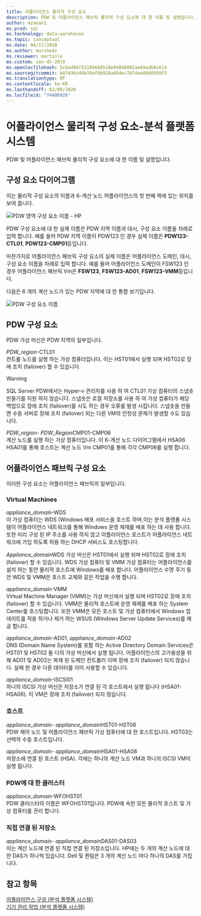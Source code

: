 ```yaml
---
title: 어플라이언스 물리적 구성 요소
description: PDW 및 어플라이언스 패브릭 물리적 구성 요소에 대 한 이름 및 설명입니다.
author: mzaman1
ms.prod: sql
ms.technology: data-warehouse
ms.topic: conceptual
ms.date: 04/17/2018
ms.author: murshedz
ms.reviewer: martinle
ms.custom: seo-dt-2019
ms.openlocfilehash: 5cbed66f53189668518e04848002ae69adb8c614
ms.sourcegitcommit: b87d36c46b39af8b929ad94ec707dee8800950f5
ms.translationtype: MT
ms.contentlocale: ko-KR
ms.lasthandoff: 02/08/2020
ms.locfileid: "74400926"
---
```

# <a name="appliance-physical-components---analytics-platform-system"></a>어플라이언스 물리적 구성 요소-분석 플랫폼 시스템
PDW 및 어플라이언스 패브릭 물리적 구성 요소에 대 한 이름 및 설명입니다. 
  
<!-- MISSING LINKS See also [HDInsight Physical Components &#40;Analytics Platform System&#41;](hdinsight-physical-components.md).  -->  
  
## <a name="diagrams"></a>구성 요소 다이어그램  
이는 물리적 구성 요소의 이름과 6-계산 노드 어플라이언스의 첫 번째 랙에 있는 위치를 보여 줍니다.  
  
![PDW 영역 구성 요소 이름 - HP](./media/pdw-and-appliance-fabric-physical-components/APS_HW_ComponentNames-HP.png "APS_HW_ComponentNames-HP")  
  
PDW 구성 요소에 대 한 실제 이름은 PDW 지역 이름과 대시, 구성 요소 이름을 차례로 입력 합니다. 예를 들어 PDW 지역 이름이 PDW123 인 경우 실제 이름은 **PDW123-CTL01**, **PDW123-CMP01**등입니다.  
  
마찬가지로 어플라이언스 패브릭 구성 요소의 실제 이름은 어플라이언스 도메인, 대시, 구성 요소 이름을 차례로 입력 합니다. 예를 들어 어플라이언스 도메인이 FSW123 인 경우 어플라이언스 패브릭 Vm은 **FSW123**, **FSW123-AD01**, **FSW123-VMM**등입니다.  
  
다음은 6 개의 계산 노드가 있는 PDW 지역에 대 한 통합 보기입니다.  
  
![PDW 구성 요소 이름](./media/pdw-and-appliance-fabric-physical-components/APS_HW_Names.png "APS_HW_Names")  
  
## <a name="pdw"></a>PDW 구성 요소  
PDW 가상 머신은 PDW 지역의 일부입니다.  
  
*PDW_region*-CTL01  
컨트롤 노드를 실행 하는 가상 컴퓨터입니다. 이는 HST01에서 실행 되며 HST02로 장애 조치 (failover) 할 수 있습니다.  
  
> [!WARNING]  
> SQL Server PDW에서는 Hyper-v 관리자를 사용 하 여 CTL01 가상 컴퓨터의 스냅숏 만들기를 지원 하지 않습니다. 스냅숏은 로컬 저장소를 사용 하 여 가상 컴퓨터가 해당 백업으로 장애 조치 (failover)를 시도 하는 경우 오류를 발생 시킵니다. 스냅숏을 만들면 수동 서버로 장애 조치 (failover) 되는 다른 VM의 안정성 문제가 발생할 수도 있습니다.  
  
*PDW_region*- *PDW_Region*CMP01-CMP06  
계산 노드를 실행 하는 가상 컴퓨터입니다. 이 6-계산 노드 다이어그램에서 HSA06 HSA01를 통해 호스트는 계산 노드 Vm CMP01를 통해 각각 CMP06를 실행 합니다.  
  
## <a name="fabric"></a>어플라이언스 패브릭 구성 요소  
이러한 구성 요소는 어플라이언스 패브릭의 일부입니다.  
  
### <a name="virtual-machines"></a>Virtual Machines  
*appliance_domain*-WDS  
이 가상 컴퓨터는 WDS (Windows 배포 서비스을 호스트 하며,이는 분석 플랫폼 시스템이 어플라이언스 네트워크를 통해 Windows 운영 체제를 배포 하는 데 사용 합니다. 또한 미리 구성 된 IP 주소를 사용 하지 않고 어플라이언스 호스트가 어플라이언스 네트워크에 가입 하도록 허용 하는 DHCP 서비스도 호스팅합니다.  
  
*Appliance_domain*WDS 가상 머신은 HST01에서 실행 되며 HST02로 장애 조치 (failover) 할 수 있습니다. WDS 가상 컴퓨터 및 VMM 가상 컴퓨터는 어플라이언스를 설치 하는 동안 물리적 호스트에 Windows를 배포 합니다. 어플라이언스 수명 주기 동안 WDS 및 VMM은 호스트 교체와 같은 작업을 수행 합니다.  
  
*appliance_domain*-VMM  
Virtual Machine Manager (VMM)는 가상 머신에서 실행 되며 HST02로 장애 조치 (failover) 할 수 있습니다. VMM은 물리적 호스트에 운영 체제를 배포 하는 System Center를 호스팅합니다. 또한 VMM은 모든 호스트 및 가상 컴퓨터에서 Windows 업데이트를 적용 하거나 제거 하는 WSUS (Windows Server Update Services)를 제공 합니다.  
  
*appliance_domain*-AD01, *appliance_domain*-AD02  
DNS (Domain Name System)를 포함 하는 Active Directory Domain Services은 HST01 및 HST02 둘 다의 가상 머신에서 실행 됩니다. 어플라이언스의 고가용성을 위해 AD01 및 AD02는 복제 된 도메인 컨트롤러 이며 장애 조치 (failover) 되지 않습니다. 실패 한 경우 다른 데이터를 이미 사용할 수 있습니다.  
  
*appliance_domain*-ISCSI01  
하나의 ISCSI 가상 머신은 저장소가 연결 된 각 호스트에서 실행 됩니다 (HSA01-HSA06). 이 VM은 장애 조치 (failover) 되지 않습니다.  
  
### <a name="hosts"></a>호스트  
*appliance_domain*- *appliance_domain*HST01-HST06  
PDW 제어 노드 및 어플라이언스 패브릭 가상 컴퓨터에 대 한 호스트입니다. HST03는 선택적 수동 호스트입니다.  
  
*appliance_domain*- *appliance_domain*HSA01-HSA08  
저장소에 연결 된 호스트 (HSA). 각에는 하나의 계산 노드 VM과 하나의 ISCSI VM이 실행 됩니다.  
  
### <a name="cluster-for-pdw"></a>PDW에 대 한 클러스터  
*appliance_domain*-WFOHST01  
PDW 클러스터의 이름은 WFOHST01입니다. PDW에 속한 모든 물리적 호스트 및 가상 컴퓨터를 관리 합니다.  
  
### <a name="direct-attached-storage"></a>직접 연결 된 저장소  
*appliance_domain*- *appliance_domain*DAS01-DAS03  
이는 계산 노드에 연결 된 직접 연결 된 저장소입니다. HP에는 두 개의 계산 노드에 대 한 DAS가 하나씩 있습니다. Dell 및 퀀텀은 3 개의 계산 노드 마다 하나의 DAS를 가집니다.  
  
## <a name="see-also"></a>참고 항목  
<!-- MISSING LINKS [Hardware Configurations &#40;Analytics Platform System&#41;](../architecture/hardware-configurations.md)  -->  
[어플라이언스 구성 &#40;분석 플랫폼 시스템&#41;](appliance-configuration.md)  
[기기 관리 작업 &#40;분석 플랫폼 시스템&#41;](appliance-management-tasks.md)  
  
